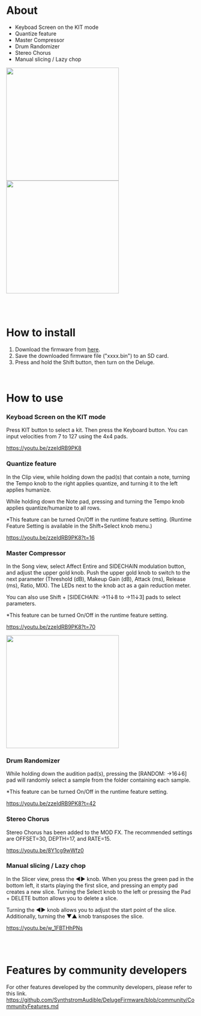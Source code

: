 # About
* Keyboad Screen on the KIT mode
* Quantize feature
* Master Compressor
* Drum Randomizer
* Stereo Chorus
* Manual slicing / Lazy chop

<img src="https://github.com/alter-alter/DelugeFirmware/assets/135567612/2540599d-21b0-4288-8e7c-89ae0bd41c21" width=300>

<img src="https://github.com/alter-alter/DelugeFirmware/assets/135567612/3582d6a1-bab6-4886-b0e0-5b497ddb2c9c" width=300>

<br><br>

# How to install
1. Download the firmware from <a href="https://github.com/alter-alter/DelugeFirmware/releases">here</a>.
2. Save the downloaded firmware file ("xxxx.bin") to an SD card.
3. Press and hold the Shift button, then turn on the Deluge.

<br>

# How to use
### Keyboad Screen on the KIT mode
Press KIT button to select a kit. Then press the Keyboard button. You can input velocities from 7 to 127 using the 4x4 pads.<br>

https://youtu.be/zzeIdRB9PK8


### Quantize feature
In the Clip view, while holding down the pad(s) that contain a note, turning the Tempo knob to the right applies quantize, and turning it to the left applies humanize.<br>

While holding down the Note pad, pressing and turning the Tempo knob applies quantize/humanize to all rows.

\*This feature can be turned On/Off in the runtime feature setting. (Runtime Feature Setting is available in the Shift+Select knob menu.)

https://youtu.be/zzeIdRB9PK8?t=16


### Master Compressor
In the Song view, select Affect Entire and SIDECHAIN modulation button, and adjust the upper gold knob. Push the upper gold knob to switch to the next parameter (Threshold (dB), Makeup Gain (dB), Attack (ms), Release (ms), Ratio, MIX). The LEDs next to the knob act as a gain reduction meter.<br>

You can also use Shift + \[SIDECHAIN: →11↓8 to →11↓3\] pads to select parameters.

\*This feature can be turned On/Off in the runtime feature setting.

https://youtu.be/zzeIdRB9PK8?t=70


<img src="https://github.com/alter-alter/DelugeFirmware/assets/135567612/9b1188d1-bc1b-4cc2-a1b4-ddd89fa8e4b9" width=300>


### Drum Randomizer
While holding down the audition pad(s), pressing the \[RANDOM: →16↓6\] pad will randomly select a sample from the folder containing each sample. <br>

\*This feature can be turned On/Off in the runtime feature setting.

https://youtu.be/zzeIdRB9PK8?t=42


### Stereo Chorus
Stereo Chorus has been added to the MOD FX. The recommended settings are OFFSET=30, DEPTH=17, and RATE=15.<br>

https://youtu.be/8Y1cg9wWfz0



### Manual slicing / Lazy chop
In the Slicer view, press the ◀&#xFE0E;▶&#xFE0E; knob. When you press the green pad in the bottom left, it starts playing the first slice, and pressing an empty pad creates a new slice. Turning the Select knob to the left or pressing the Pad + DELETE button allows you to delete a slice.

Turning the ◀&#xFE0E;▶&#xFE0E; knob allows you to adjust the start point of the slice. Additionally, turning the ▼&#xFE0E;▲&#xFE0E; knob transposes the slice.

https://youtu.be/w_1FBTHhPNs


<br><br>

# Features by community developers
For other features developed by the community developers, please refer to this link.
https://github.com/SynthstromAudible/DelugeFirmware/blob/community/CommunityFeatures.md

